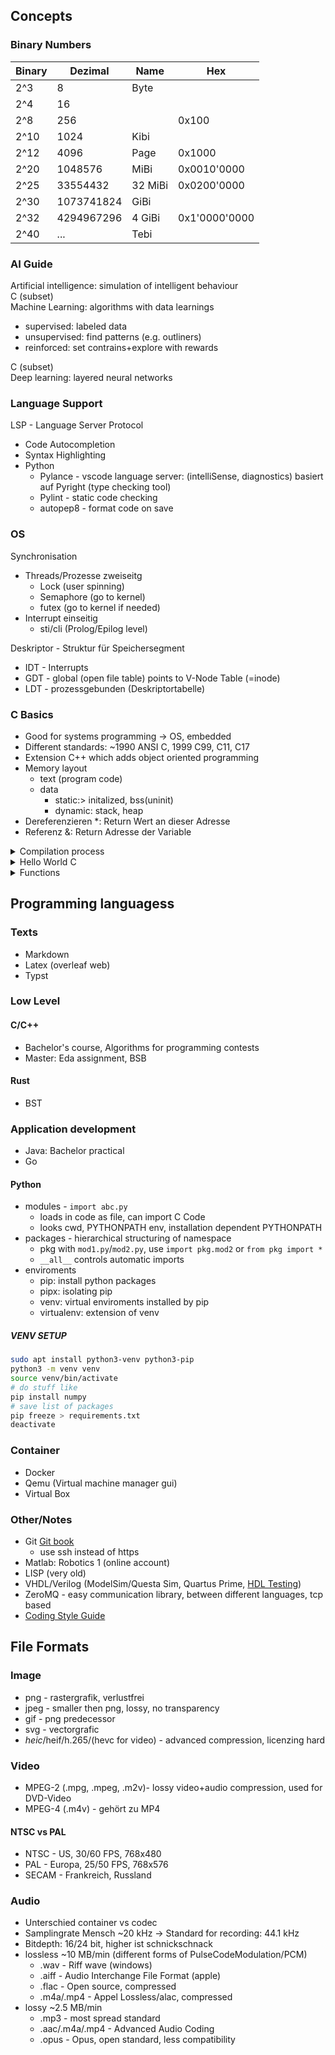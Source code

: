 ## Concepts
### Binary Numbers
| Binary | Dezimal | Name | Hex
| ---   | --- | --- | --- |
| 2^3   | 8           | Byte    | 
| 2^4   | 16          |         | 
| 2^8   | 256         |         | 0x100
| 2^10  | 1024        | Kibi    | 
| 2^12  | 4096        | Page    | 0x1000
| 2^20  | 1048576     | MiBi    | 0x0010'0000
| 2^25  | 33554432    | 32 MiBi | 0x0200'0000
| 2^30  | 1073741824  | GiBi    |
| 2^32  | 4294967296  | 4 GiBi  | 0x1'0000'0000
| 2^40  | ...         | Tebi    |

### AI Guide
Artificial intelligence: simulation of intelligent behaviour\
C (subset)\
Machine Learning: algorithms with data learnings
- supervised: labeled data
- unsupervised: find patterns (e.g. outliners)
- reinforced: set contrains+explore with rewards

C (subset)\
Deep learning: layered neural networks


### Language Support
LSP - Language Server Protocol
- Code Autocompletion
- Syntax Highlighting
- Python
  - Pylance - vscode language server: (intelliSense, diagnostics) basiert auf Pyright (type checking tool)
  - Pylint - static code checking
  - autopep8 - format code on save
### OS
Synchronisation
- Threads/Prozesse zweiseitg
  - Lock (user spinning)
  - Semaphore (go to kernel)
  - futex (go to kernel if needed)
- Interrupt einseitig
  - sti/cli (Prolog/Epilog level)

Deskriptor - Struktur für Speichersegment
- IDT - Interrupts
- GDT - global (open file table) points to V-Node Table (=inode)
- LDT - prozessgebunden (Deskriptortabelle)

### C Basics
- Good for systems programming -> OS, embedded
- Different standards: ~1990 ANSI C, 1999 C99, C11, C17
- Extension C++ which adds object oriented programming
- Memory layout
  - text (program code)
  - data
    - static:> initalized, bss(uninit)
    - dynamic: stack, heap
- Dereferenzieren *: Return Wert an dieser Adresse
- Referenz &: Return Adresse der Variable

<details>
<summary>Compilation process</summary>

- Source Code File: *.c ( *.cpp *.rs *.go)
- GCC - GNU Compiler Collection
  - Pre-Processing: removing comments, extending macros, replacing include files with its conntents - *.i
  - Compiler: assembly language, human readable (or intermediate representation) - *.s
  - Assembler: convert assebmly into maschine code - *.o
  - Linker: merge different code sources into one file
    - static linking: copy code from library into final executable
    - dynamic linking: insert reference to libraries, that are precompiled into a dynamically shared library (*.so *.dll)
- Executable (os/platform dependend) *.bin *.exe
---
- [Good video](https://youtu.be/XJC5WB2Bwrc?si=bJv5a821upb2GJKQ)
- ld: gnu linking tool
- bin: raw executable
- exe: windows executable
- a.out: legacy executable format
- elf: executable with additional information like symbol tables, memory locations, debug info, ...
</details>

<details>
<summary>Hello World C</summary>

```C
#include <stdio.h>
#include <stdlib.h>
int main() {
    printf("Hallo du!\n");
    return 0;
}
```
</details>


<details>
<summary>Functions</summary>

- IO: printf, scanf -> until whitespace, fgets -> full line string
- math.h - floor
- string.h - strcpy
- time.h - time(NULL) as seed for srand()
- Files: “FILE”, fopen, fprintf, fclose,fgets
</details>

## Programming languagess
### Texts
- Markdown
- Latex (overleaf web)
- Typst

### Low Level
#### C/C++
- Bachelor's course, Algorithms for programming contests
- Master: Eda assignment, BSB
#### Rust
- BST

### Application development
- Java: Bachelor practical
- Go
#### Python
- modules - `import abc.py`
  - loads in code as file, can import C Code
  - looks cwd, PYTHONPATH env, installation dependent PYTHONPATH
- packages - hierarchical structuring of namespace
  - pkg with `mod1.py`/`mod2.py`, use `import pkg.mod2` or `from pkg import *`
  - `__all__` controls automatic imports
- enviroments
  - pip: install python packages
  - pipx: isolating pip
  - venv: virtual enviroments installed by pip
  - virtualenv: extension of venv
##### VENV SETUP
```bash
sudo apt install python3-venv python3-pip
python3 -m venv venv
source venv/bin/activate
# do stuff like
pip install numpy
# save list of packages
pip freeze > requirements.txt
deactivate
```

### Container
- Docker
- Qemu (Virtual machine manager gui)
- Virtual Box

### Other/Notes
- Git [Git book](https://git-scm.com/book/en/v2)
  - use ssh instead of https
- Matlab: Robotics 1 (online account)
- LISP (very old)
- VHDL/Verilog (ModelSim/Questa Sim, Quartus Prime, [HDL Testing](https://www.edaplayground.com/))
- ZeroMQ - easy communication library, between different languages, tcp based
- [Coding Style Guide](https://suckless.org/coding_style/)



## File Formats
### Image
- png - rastergrafik, verlustfrei
- jpeg - smaller then png, lossy, no transparency
- gif - png predecessor
- svg - vectorgrafic
- *heic*/heif/h.265/(hevc for video) - advanced compression, licenzing hard
### Video
- MPEG-2 (.mpg, .mpeg, .m2v)- lossy video+audio compression, used for DVD-Video
- MPEG-4 (.m4v) - gehört zu MP4
#### NTSC vs PAL
- NTSC - US, 30/60 FPS, 768x480
- PAL - Europa, 25/50 FPS, 768x576
- SECAM - Frankreich, Russland

### Audio
- Unterschied container vs codec
- Samplingrate Mensch ~20 kHz -> Standard for recording: 44.1 kHz
- Bitdepth: 16/24 bit, higher ist schnickschnack
- lossless ~10 MB/min (different forms of PulseCodeModulation/PCM)
  - .wav - Riff wave (windows)
  - .aiff - Audio Interchange File Format (apple)
  - .flac - Open source, compressed
  - .m4a/.mp4 - Appel Lossless/alac, compressed
- lossy ~2.5 MB/min
  - .mp3 - most spread standard
  - .aac/.m4a/.mp4 - Advanced Audio Coding
  - .opus - Opus, open standard, less compatibility